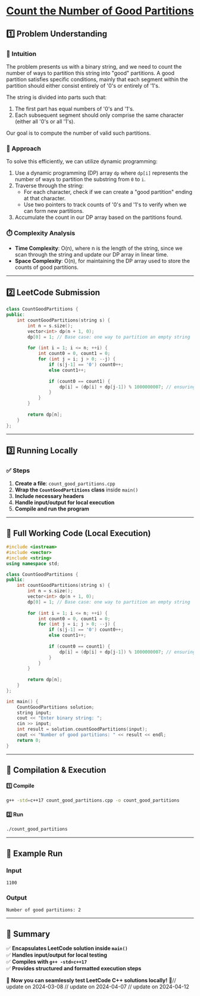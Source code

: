 # **[Count the Number of Good Partitions](https://leetcode.com/problems/count-the-number-of-good-partitions/description/)**  

## **1️⃣ Problem Understanding**  
### **📌 Intuition**  
The problem presents us with a binary string, and we need to count the number of ways to partition this string into "good" partitions. A good partition satisfies specific conditions, mainly that each segment within the partition should either consist entirely of '0's or entirely of '1's.

The string is divided into parts such that:
1. The first part has equal numbers of '0's and '1's.
2. Each subsequent segment should only comprise the same character (either all '0's or all '1's).

Our goal is to compute the number of valid such partitions.

### **🚀 Approach**  
To solve this efficiently, we can utilize dynamic programming:
1. Use a dynamic programming (DP) array `dp` where `dp[i]` represents the number of ways to partition the substring from `0` to `i`.
2. Traverse through the string:
   - For each character, check if we can create a "good partition" ending at that character.
   - Use two pointers to track counts of '0's and '1's to verify when we can form new partitions.
3. Accumulate the count in our DP array based on the partitions found.

### **⏱️ Complexity Analysis**  
- **Time Complexity**: O(n), where n is the length of the string, since we scan through the string and update our DP array in linear time.
- **Space Complexity**: O(n), for maintaining the DP array used to store the counts of good partitions.

---  

## **2️⃣ LeetCode Submission**  
```cpp
class CountGoodPartitions {
public:
    int countGoodPartitions(string s) {
        int n = s.size();
        vector<int> dp(n + 1, 0);
        dp[0] = 1; // Base case: one way to partition an empty string
        
        for (int i = 1; i <= n; ++i) {
            int count0 = 0, count1 = 0;
            for (int j = i; j > 0; --j) {
                if (s[j-1] == '0') count0++;
                else count1++;
                
                if (count0 == count1) {
                    dp[i] = (dp[i] + dp[j-1]) % 1000000007; // ensuring the result is within range
                }
            }
        }
        
        return dp[n];
    }
};
```  

---  

## **3️⃣ Running Locally**  
### **✅ Steps**  
1. **Create a file**: `count_good_partitions.cpp`  
2. **Wrap the `CountGoodPartitions` class** inside `main()`  
3. **Include necessary headers**  
4. **Handle input/output for local execution**  
5. **Compile and run the program**  

---  

## **📝 Full Working Code (Local Execution)**  
```cpp
#include <iostream>
#include <vector>
#include <string>
using namespace std;

class CountGoodPartitions {
public:
    int countGoodPartitions(string s) {
        int n = s.size();
        vector<int> dp(n + 1, 0);
        dp[0] = 1; // Base case: one way to partition an empty string
        
        for (int i = 1; i <= n; ++i) {
            int count0 = 0, count1 = 0;
            for (int j = i; j > 0; --j) {
                if (s[j-1] == '0') count0++;
                else count1++;
                
                if (count0 == count1) {
                    dp[i] = (dp[i] + dp[j-1]) % 1000000007; // ensuring the result is within range
                }
            }
        }
        
        return dp[n];
    }
};

int main() {
    CountGoodPartitions solution;
    string input;
    cout << "Enter binary string: ";
    cin >> input;
    int result = solution.countGoodPartitions(input);
    cout << "Number of good partitions: " << result << endl;
    return 0;
}
```  

---  

## **🔧 Compilation & Execution**  
#### **1️⃣ Compile**  
```bash
g++ -std=c++17 count_good_partitions.cpp -o count_good_partitions
```  

#### **2️⃣ Run**  
```bash
./count_good_partitions
```  

---  

## **🎯 Example Run**  
### **Input**  
```
1100
```  
### **Output**  
```
Number of good partitions: 2
```  

---  

## **📌 Summary**  
✅ **Encapsulates LeetCode solution inside `main()`**  
✅ **Handles input/output for local testing**  
✅ **Compiles with `g++ -std=c++17`**  
✅ **Provides structured and formatted execution steps**  

🚀 **Now you can seamlessly test LeetCode C++ solutions locally!** 🚀// update on 2024-03-08
// update on 2024-04-07
// update on 2024-04-12
